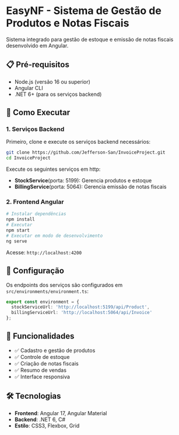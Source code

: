 # EasyNF - Sistema de Gestão de Produtos e Notas Fiscais

Sistema integrado para gestão de estoque e emissão de notas fiscais desenvolvido em Angular.

## 📋 Pré-requisitos

- Node.js (versão 16 ou superior)
- Angular CLI
- .NET 6+ (para os serviços backend)

## 🚀 Como Executar

### 1. Serviços Backend

Primeiro, clone e execute os serviços backend necessários:

```bash
git clone https://github.com/Jefferson-San/InvoiceProject.git
cd InvoiceProject
```

Execute os seguintes serviços em http:
- **StockService**(porta: 5199): Gerencia produtos e estoque
- **BillingService**(porta: 5064): Gerencia emissão de notas fiscais

### 2. Frontend Angular

```bash
# Instalar dependências
npm install
# Executar
npm start
# Executar em modo de desenvolvimento
ng serve
```

Acesse: `http://localhost:4200`

## 🔧 Configuração

Os endpoints dos serviços são configurados em `src/environments/environment.ts`:

```typescript
export const environment = {
  stockServiceUrl: 'http://localhost:5199/api/Product',
  billingServiceUrl: 'http://localhost:5064/api/Invoice'
};
```

## 📱 Funcionalidades

- ✅ Cadastro e gestão de produtos
- ✅ Controle de estoque
- ✅ Criação de notas fiscais
- ✅ Resumo de vendas
- ✅ Interface responsiva

## 🛠️ Tecnologias

- **Frontend**: Angular 17, Angular Material
- **Backend**: .NET 6, C#
- **Estilo**: CSS3, Flexbox, Grid

